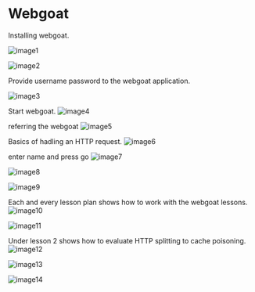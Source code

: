 # Webgoat #

Installing webgoat.

![image1](https://scontent-sin1-1.xx.fbcdn.net/hphotos-xpf1/v/t1.0-9/12019999_735111879953144_7981265278554017866_n.jpg?oh=714dd5efdbdd60796575e5ab10472939&oe=569578E4)

![image2](https://scontent-sin1-1.xx.fbcdn.net/hphotos-xpt1/v/t1.0-9/12039392_735111893286476_3993412899659549950_n.jpg?oh=7c3cae50aa9b7c8f9d268a50f3dedfdb&oe=569426F7)

Provide username password to the webgoat application.

![image3](https://scontent-sin1-1.xx.fbcdn.net/hphotos-xpl1/v/t1.0-9/11953135_735111916619807_5955358521820529544_n.jpg?oh=8a92d4623961a09825befd6fd5f9dff9&oe=56A3CFC3)

Start webgoat.
![image4](https://scontent-sin1-1.xx.fbcdn.net/hphotos-xpl1/v/t1.0-9/11227386_735111946619804_1131843579552442364_n.jpg?oh=d89f83d2178ee2d434586a8ad5dba384&oe=56AB82D7)

referring the webgoat
![image5](https://scontent-sin1-1.xx.fbcdn.net/hphotos-xpf1/v/t1.0-9/12027776_735111963286469_1613470140461182535_n.jpg?oh=a02b5927e651c3c8391be0dd46815b16&oe=569024A1)

Basics of hadling an HTTP request.
![image6](https://scontent-sin1-1.xx.fbcdn.net/hphotos-xpl1/v/t1.0-9/12032052_735111976619801_2934931450225403355_n.jpg?oh=a612390265c3a64ef6d45d134b3dbdb6&oe=5691B47D)

enter name and press go
![image7](https://scontent-sin1-1.xx.fbcdn.net/hphotos-xtp1/v/t1.0-9/12075019_735111986619800_4051114681410336001_n.jpg?oh=09250f1d3e680b2fad56656509bf2ec2&oe=569A4E3B)

![image8](https://scontent-sin1-1.xx.fbcdn.net/hphotos-xtp1/v/t1.0-9/12072595_735111996619799_5263211913836853520_n.jpg?oh=336761e329740327d1c2848f6e852349&oe=569024E4)


![image9](https://scontent-sin1-1.xx.fbcdn.net/hphotos-xap1/v/t1.0-9/12065515_735112006619798_6948219826112604813_n.jpg?oh=fcac80425b7424bd819f87e76d6fa2fe&oe=5697221F)

Each and every lesson plan shows how to work with the webgoat lessons.
![image10](https://scontent-sin1-1.xx.fbcdn.net/hphotos-xaf1/v/t1.0-9/11988683_735112023286463_3803225138633195669_n.jpg?oh=757ce8e2a5c8ccb4e33bb5c16c2f9058&oe=56AA5337)

![image11](https://scontent-sin1-1.xx.fbcdn.net/hphotos-xtp1/v/t1.0-9/12075019_735112033286462_3759248861968918036_n.jpg?oh=fd11a65663f568d0b000a42eab7bae9f&oe=5694EDED)

Under lesson 2 shows how to evaluate HTTP splitting to cache poisoning.
![image12](https://scontent-sin1-1.xx.fbcdn.net/hphotos-xpl1/v/t1.0-9/12036383_735112093286456_2863013108051503842_n.jpg?oh=1ee29915e8818f8ad49989f55445c8db&oe=56910ACE)

![image13](https://scontent-sin1-1.xx.fbcdn.net/hphotos-xfp1/v/t1.0-9/12043171_735112079953124_8902399726787371235_n.jpg?oh=34453b7d09935c78726408f26366404c&oe=569BA88A)

![image14](https://scontent-sin1-1.xx.fbcdn.net/hphotos-xfa1/v/t1.0-9/12032146_735112106619788_3758031097366816849_n.jpg?oh=4042e9fbc6b2161711f5a106381e50a2&oe=56A14CE4)